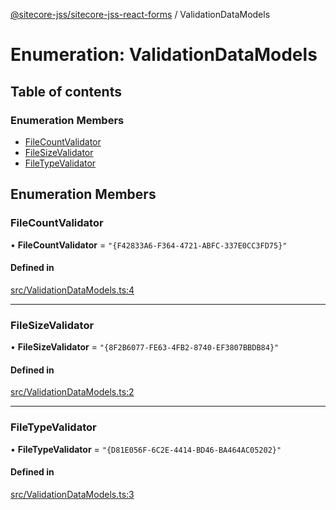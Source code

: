 [@sitecore-jss/sitecore-jss-react-forms](../README.md) / ValidationDataModels

# Enumeration: ValidationDataModels

## Table of contents

### Enumeration Members

- [FileCountValidator](ValidationDataModels.md#filecountvalidator)
- [FileSizeValidator](ValidationDataModels.md#filesizevalidator)
- [FileTypeValidator](ValidationDataModels.md#filetypevalidator)

## Enumeration Members

### FileCountValidator

• **FileCountValidator** = ``"{F42833A6-F364-4721-ABFC-337E0CC3FD75}"``

#### Defined in

[src/ValidationDataModels.ts:4](https://github.com/Sitecore/jss/blob/567443ec8/packages/sitecore-jss-react-forms/src/ValidationDataModels.ts#L4)

___

### FileSizeValidator

• **FileSizeValidator** = ``"{8F2B6077-FE63-4FB2-8740-EF3807BBDB84}"``

#### Defined in

[src/ValidationDataModels.ts:2](https://github.com/Sitecore/jss/blob/567443ec8/packages/sitecore-jss-react-forms/src/ValidationDataModels.ts#L2)

___

### FileTypeValidator

• **FileTypeValidator** = ``"{D81E056F-6C2E-4414-BD46-BA464AC05202}"``

#### Defined in

[src/ValidationDataModels.ts:3](https://github.com/Sitecore/jss/blob/567443ec8/packages/sitecore-jss-react-forms/src/ValidationDataModels.ts#L3)
